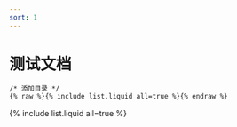 ```yaml
---
sort: 1
---
```


# 测试文档

```md
/* 添加目录 */
{% raw %}{% include list.liquid all=true %}{% endraw %}
```

{% include list.liquid all=true %}
